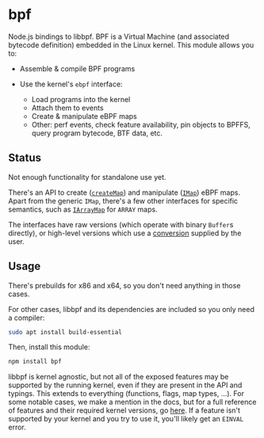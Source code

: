 # bpf

Node.js bindings to libbpf. BPF is a Virtual Machine (and associated bytecode definition) embedded in the Linux kernel. This module allows you to:

 - Assemble & compile BPF programs

 - Use the kernel's `ebpf` interface:
   - Load programs into the kernel
   - Attach them to events
   - Create & manipulate eBPF maps
   - Other: perf events, check feature availability, pin objects to BPFFS, query program bytecode, BTF data, etc.

## Status

Not enough functionality for standalone use yet.

There's an API to create ([`createMap`][]) and manipulate ([`IMap`][]) eBPF maps.  
Apart from the generic `IMap`, there's a few other interfaces for specific semantics, such as [`IArrayMap`][] for `ARRAY` maps.

The interfaces have raw versions (which operate with binary `Buffer`s directly), or high-level versions which use a [conversion][`TypeConversion`] supplied by the user.

## Usage

There's prebuilds for x86 and x64, so you don't need anything in those cases.

For other cases, libbpf and its dependencies are included so you only need a compiler:

~~~ bash
sudo apt install build-essential
~~~

Then, install this module:

~~~ bash
npm install bpf
~~~

libbpf is kernel agnostic, but not all of the exposed features may be supported by the running kernel, even if they are present in the API and typings. This extends to everything (functions, flags, map types, ...). For some notable cases, we make a mention in the docs, but for a full reference of features and their required kernel versions, go [here](https://github.com/iovisor/bcc/blob/master/docs/kernel-versions.md). If a feature isn't supported by your kernel and you try to use it, you'll likely get an `EINVAL` error.



[`createMap`]: https://bpf.alba.sh/docs/globals.html#createmap
[`IMap`]: https://bpf.alba.sh/docs/interfaces/imap.html
[`IArrayMap`]: https://bpf.alba.sh/docs/interfaces/iarraymap.html
[`TypeConversion`]: https://bpf.alba.sh/docs/interfaces/typeconversion.html
